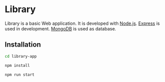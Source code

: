 # Library 

Library is a basic Web application. It is developed with [Node.js](https://nodejs.org/en/). [Express](https://expressjs.com/) is used in development. [MongoDB](https://mongodb.com) is used as database.

## Installation

```bash
cd library-app
```
```bash
npm install
```
```bash
npm run start
```

